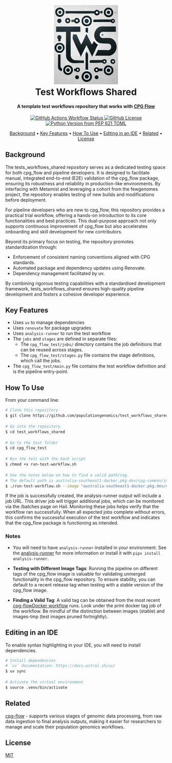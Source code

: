 
<h1 align="center">
  <br>
  <a href="http://www.amitmerchant.com/electron-markdownify"><img src="./assets/tws.jpg" alt="Markdownify" width="200"></a>
  <br>
  Test Workflows Shared
  <br>
</h1>

<h4 align="center">A template test workflows repository that works with <a href="https://github.com/populationgenomics/cpg-flow" target="_blank">CPG Flow</a></h4>

<p align="center">
  <a href="https://img.shields.io/github/actions/workflow/status/populationgenomics/test_workflows_shared/security.yaml?style=for-the-badge&label=pip-audit">
    <img alt="GitHub Actions Workflow Status" src="https://img.shields.io/github/actions/workflow/status/populationgenomics/test_workflows_shared/security.yaml?style=for-the-badge&label=pip-audit">
  </a>
  <a href="https://img.shields.io/github/license/populationgenomics/test_workflows_shared?style=for-the-badge
  "><img alt="GitHub License" src="https://img.shields.io/github/license/populationgenomics/test_workflows_shared?style=for-the-badge">
</a>
  <a href="https://img.shields.io/python/required-version-toml?tomlFilePath=https%3A%2F%2Fraw.githubusercontent.com%2Fpopulationgenomics%2Ftest_workflows_shared%2Fmain%2Fpyproject.toml&style=for-the-badge
  ">
      <img alt="Python Version from PEP 621 TOML" src="https://img.shields.io/python/required-version-toml?tomlFilePath=https%3A%2F%2Fraw.githubusercontent.com%2Fpopulationgenomics%2Ftest_workflows_shared%2Fmain%2Fpyproject.toml&style=for-the-badge">

  </a>
</p>

<p align="center">
  <a href="#background">Background</a> •
  <a href="#key-features">Key Features</a> •
  <a href="#how-to-use">How To Use</a> •
  <a href="#editing-in-an-ide">Editing in an IDE</a> •
  <a href="#related">Related</a> •
  <a href="#license">License</a>
</p>

## Background

The tests_workflows_shared repository serves as a dedicated testing space for both cpg_flow and pipeline developers. It is designed to facilitate manual, integrated end-to-end (E2E) validation of the cpg_flow package, ensuring its robustness and reliability in production-like environments. By interfacing with Metamist and leveraging a cohort from the fewgenomes project, the repository enables  testing of new builds and modifications before deployment.

For pipeline developers who are new to cpg_flow, this repository provides a practical trial workflow, offering a hands-on introduction to its core functionalities and best practices. This dual-purpose approach not only supports continuous improvement of cpg_flow but also accelerates onboarding and skill development for new contributors.

Beyond its primary focus on testing, the repository promotes standardization through:

- Enforcement of consistent naming conventions aligned with CPG standards.
- Automated package and dependency updates using Renovate.
- Dependency management facilitated by uv.

By combining rigorous testing capabilities with a standardised development framework, tests_workflows_shared ensures high-quality pipeline development and fosters a cohesive developer experience.

## Key Features

* Uses `uv` to manage dependencies
* Uses `renovate` for package upgrades
* Uses `analysis-runner` to run the test workflow
* The `jobs` and `stages` are defined in separate files:
  * The `cpg_flow_test/jobs/` directory contains the job definitions that can be reused across stages.
  * The `cpg_flow_test/stages.py` file contains the stage definitions, which call the jobs.
* The `cpg_flow_test/main.py` file contains the test workflow definition and is the pipeline entry-point.

## How To Use

From your command line:

```bash
# Clone this repository
$ git clone https://github.com/populationgenomics/test_workflows_shared

# Go into the repository
$ cd test_workflows_shared

# Go to the test folder
$ cd cpg_flow_test

# Run the test with the bash script
$ chmod +x run-test-workflow.sh

# See the notes below on how to find a valid path/tag.
# The default path is australia-southeast1-docker.pkg.dev/cpg-common/images/cpg_flow:0.1.0-alpha.14
$ ./run-test-workflow.sh --image "australia-southeast1-docker.pkg.dev/cpg-common/images/cpg_flow:<tag_id>"


```

If the job is successfully created, the analysis-runner output will include a job URL. This driver job will trigger additional jobs, which can be monitored via the /batches page on Hail. Monitoring these jobs helps verify that the workflow ran successfully. When all expected jobs complete without errors, this confirms the successful execution of the test workflow and indicates that the cpg_flow package is functioning as intended.

### Notes

- You will need to have `analysis-runner` installed in your environment. See the [analysis-runner](https://github.com/populationgenomics/analysis-runner) for more information or install it with `pipx install analysis-runner`.

- **Testing with Different Image Tags**: Running the pipeline on different tags of the cpg_flow image is valuable for validating unmerged functionality in the cpg_flow repository. To ensure stability, you can default to a recent release tag when testing with a stable version of the cpg_flow image.

- **Finding a Valid Tag**: A valid tag can be obtained from the most recent [cpg-flow](https://github.com/populationgenomics/cpg-flow/actions/workflows/docker.yaml)[Docker workflow](https://github.com/populationgenomics/cpg-flow/actions/workflows/docker.yaml) runs. Look under the print docker tag job of the workflow. Be mindful of the distinction between images (stable) and images-tmp (test images pruned fortnightly).


## Editing in an IDE

To enable syntax highlighting in your IDE, you will need to install dependencies.

```bash
# Install dependencies
# `uv` documentation: https://docs.astral.sh/uv/
$ uv sync

# Activate the virtual environment
$ source .venv/bin/activate
```

## Related

[cpg-flow](https://github.com/populationgenomics/cpg-flow) - supports various stages of genomic data processing, from raw data ingestion to final analysis outputs, making it easier for researchers to manage and scale their population genomics workflows.

## License

[MIT](LICENSE)
